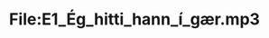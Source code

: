 ---
title: File:E1_Ég_hitti_hann_í_gær.mp3
recording of: Ég hitti hann í gær.
reading speed: slow
speaker: E
license: CC0
---